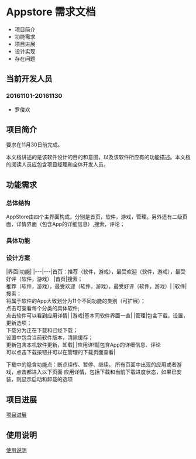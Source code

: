 # Appstore 需求文档

- 项目简介
- 功能需求
- 项目进展
- 设计实现
- 存在问题

## 当前开发人员
### 20161101-20161130
- 罗俊欢

## 项目简介
要求在11月30日前完成。

本文档讲述的是该软件设计的目的和意图，以及该软件所应有的功能描述。本文档的阅读人员应包含项目经理和全体开发人员。


## 功能需求
### 总体结构

AppStore由四个主界面构成，分别是首页，软件，游戏，管理。另外还有二级页面，详情界面（包含App的详细信息）,搜索，评论；
 
### 具体功能

### 设计方案
|界面|功能|
|---|---|首页：推荐（软件，游戏），最受欢迎（软件，游戏），最受好评（软件，游戏）
|首页|搜索；<br />推荐（软件，游戏），最受欢迎（软件，游戏），最受好评（软件，游戏）|
|软件|搜索；<br />将属于软件的App大致划分为11个不同功能的类别（可扩展）；<br />点击可查看每个分类的具体软件;<br />点击软件可以看到应用详情|
|游戏|基本同软件界面一直|
|管理|包含下载，设置，更新选项；<br />下载分为正在下载和已经下载；<br />设置中包含当前软件版本，清除缓存；<br />更新包含本机软件更新，卸载|
|应用详情|包含App的详细信息、评论<br />可以点击下载按钮并可以在管理的下载页面查看|

下载中的隐含功能点：断点续传、暂停、继续。
所有页面中出现的应用或者游戏，点击都进入以下页面
应用详情，包括下载和当前下载进度状态，如果已安装，则显示启动和卸载的选项

## 项目进展
[项目进展](https://github.com/openthos/appstore-ota-analysis/blob/master/AppStore%E9%A1%B9%E7%9B%AE%E8%BF%9B%E5%B1%95.md)

## 使用说明
[使用说明](https://github.com/openthos/appstore-ota-analysis/blob/master/AppStore%E4%BD%BF%E7%94%A8%E8%AF%B4%E6%98%8E.md)

